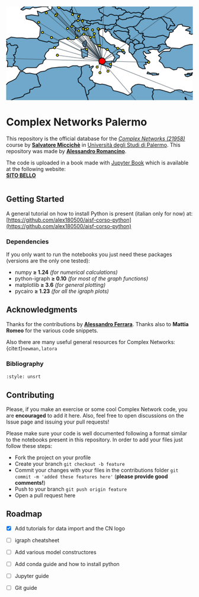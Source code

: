 ![logo](images/cnpa_banner.png)

# Complex Networks Palermo

This repository is the official database for the [_Complex Networks (21958)_](https://www.unipa.it/persone/docenti/m/salvatore.micciche/?pagina=insegnamento&idInsegnamento=155641&idCattedra=149802) course by [**Salvatore Miccichè**](https://www.unipa.it/persone/docenti/m/salvatore.micciche/) in [Università degli Studi di Palermo](https://www.unipa.it/). This repository was made by [**Alessandro Romancino**](https://github.com/alex180500).

The code is uploaded in a book made with [Jupyter Book](https://jupyterbook.org/en/stable/intro.html) which is available at the following website: \
[**SITO BELLO**](https://www.unipa.it/)
 
```{tableofcontents}
```

## Getting Started

A general tutorial on how to install Python is present (italian only for now) at: \
[https://github.com/alex180500/aisf-corso-python](https://github.com/alex180500/aisf-corso-python)

### Dependencies

If you only want to run the notebooks you just need these packages (versions are the only one tested):
- numpy **≥ 1.24** _(for numerical calculations)_
- python-igraph **≥ 0.10** _(for most of the graph functions)_
- matplotlib **≥ 3.6** _(for general plotting)_
- pycairo **≥ 1.23** _(for all the igraph plots)_

## Acknowledgments

Thanks for the contributions by [**Alessandro Ferrara**](https://github.com/Pherrara). Thanks also to **Mattia Romeo** for the various code snippets.

Also there are many useful general resources for Complex Networks: \
{cite:t}`newman,latora`

### Bibliography
```{bibliography}
:style: unsrt
```

## Contributing

Please, if you make an exercise or some cool Complex Network code, you are **encouraged** to add it here. Also, feel free to open discussions on the Issue page and issuing your pull requests!

Please make sure your code is well documented following a format similar to the notebooks present in this repository. In order to add your files just follow these steps:

- Fork the project on your profile
- Create your branch `git checkout -b feature`
- Commit your changes with your files in the contributions folder `git commit -m 'added these features here'` (**please provide good comments!**)
- Push to your branch `git push origin feature`
- Open a pull request here

## Roadmap

- [x] Add tutorials for data import and the CN logo
- [ ] igraph cheatsheet
- [ ] Add various model constructores
- [ ] Add conda guide and how to install python
- [ ] Jupyter guide
- [ ] Git guide





